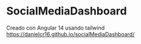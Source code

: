 # SocialMediaDashboard

Creado con Angular 14 usando tailwind 
https://danielcr16.github.io/socialMediaDashboard/
